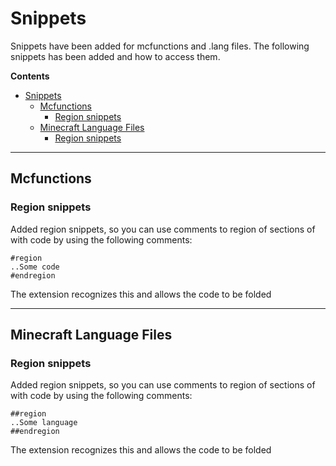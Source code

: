 # Snippets
Snippets have been added for mcfunctions and .lang files.
The following snippets has been added and how to access them.

**Contents**
- [Snippets](#snippets)
  - [Mcfunctions](#mcfunctions)
    - [Region snippets](#region-snippets)
  - [Minecraft Language Files](#minecraft-language-files)
    - [Region snippets](#region-snippets-1)

---
## Mcfunctions

### Region snippets
Added region snippets, so you can use comments to region of sections of with code by using the following comments:

```Csharp
#region
..Some code
#endregion
```

The extension recognizes this and allows the code to be folded

---
## Minecraft Language Files

### Region snippets
Added region snippets, so you can use comments to region of sections of with code by using the following comments:

```Csharp
##region
..Some language
##endregion
```

The extension recognizes this and allows the code to be folded